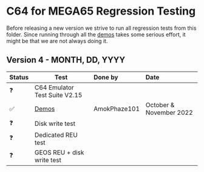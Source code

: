 C64 for MEGA65 Regression Testing
=================================

Before releasing a new version we strive to run all regression tests from
this folder. Since running through all the [demos](demos.md) takes some
serious effort, it might be that we are not always doing it.

Version 4 - MONTH, DD, YYYY
---------------------------

| Status             | Test                                        | Done by                | Date              
|:-------------------|---------------------------------------------|:-----------------------|:--------------------------
| :question:         | C64 Emulator Test Suite V2.15               |                        | 
| :white_check_mark: | [Demos](demos.md)                           | AmokPhaze101           | October & November 2022
| :question:         | Disk write test                             |                        |
| :question:         | Dedicated REU test                          |                        |
| :question:         | GEOS REU + disk write test                  |                        |
